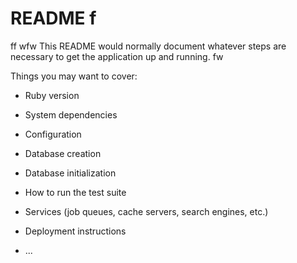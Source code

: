 # README f
 ff wfw 
This README would normally document whatever steps are necessary to get the
application up and running. fw

Things you may want to cover:

* Ruby version

* System dependencies

* Configuration

* Database creation

* Database initialization

* How to run the test suite

* Services (job queues, cache servers, search engines, etc.)

* Deployment instructions

* ...
